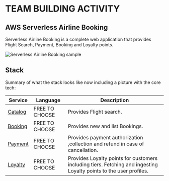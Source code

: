 # TEAM BUILDING ACTIVITY


## AWS Serverless Airline Booking

Serverless Airline Booking is a complete web application that provides Flight Search, Payment, Booking and Loyalty points.



![Serverless Airline Booking sample](./media/prototype-web.png)



## Stack

Summary of what the stack looks like now including a picture with the core tech:




Service | Language | Description
------------------------------------------------- | ------------------------------------------------- | ---------------------------------------------------------------------------------
[Catalog](./catalog.md) | FREE TO CHOOSE | Provides Flight search. 
[Booking](./src/backend/booking/README.md) | FREE TO CHOOSE | Provides new and list Bookings. 
[Payment](./src/backend/payment/README.md) | FREE TO CHOOSE | Provides payment authorization ,collection  and refund in case of cancellation.  
[Loyalty](./src/backend/loyalty/README.md) | FREE TO CHOOSE | Provides Loyalty points for customers including tiers. Fetching and ingesting Loyalty points to the user profiles.
